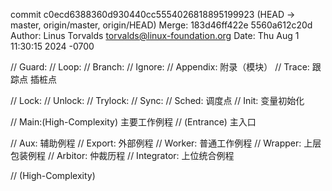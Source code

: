commit c0ecd6388360d930440cc5554026818895199923 (HEAD -> master, origin/master, origin/HEAD)
Merge: 183d46ff422e 5560a612c20d
Author: Linus Torvalds <torvalds@linux-foundation.org>
Date:   Thu Aug 1 11:30:15 2024 -0700

// Guard:
// Loop:
// Branch:
// Ignore:
// Appendix: 附录（模块）
// Trace: 跟踪点 插桩点

// Lock:
// Unlock:
// Trylock:
// Sync:
// Sched: 调度点
// Init: 变量初始化

// Main:(High-Complexity) 主要工作例程
// (Entrance) 主入口

// Aux: 辅助例程
// Export: 外部例程
// Worker: 普通工作例程
// Wrapper: 上层包装例程
// Arbitor: 仲裁历程
// Integrator: 上位统合例程

// (High-Complexity)